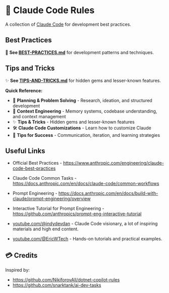 # 🤖 Claude Code Rules

A collection of [Claude Code](https://docs.anthropic.com/en/docs/claude-code/overview) for development best practices.

## Best Practices

📖 **See [BEST-PRACTICES.md](./BEST-PRACTICES.md)** for development patterns and techniques.

## Tips and Tricks

✨ **See [TIPS-AND-TRICKS.md](./TIPS-AND-TRICKS.md)** for hidden gems and lesser-known features.

**Quick Reference:**

- 📝 **Planning & Problem Solving** - Research, ideation, and structured development
- 🧠 **Context Engineering** - Memory systems, codebase understanding, and context management
- ✨ **Tips & Tricks** - Hidden gems and lesser-known features
- 🛠 **Claude Code Customizations** - Learn how to customize Claude
- 🎯 **Tips for Success** - Communication, iteration, and learning strategies

## Useful Links

* Official Best Practices - <https://www.anthropic.com/engineering/claude-code-best-practices>
* Claude Code Common Tasks - <https://docs.anthropic.com/en/docs/claude-code/common-workflows>
* Prompt Engineering - <https://docs.anthropic.com/en/docs/build-with-claude/prompt-engineering/overview>
* Interactive Tutorial for Prompt Engineering - <https://github.com/anthropics/prompt-eng-interactive-tutorial>

* [youtube.com/@indydevdan](https://www.youtube.com/@indydevdan) - Claude Code visionary, a lot of inspiring materials and high end content.

* [youtube.com/@EricWTech](https://www.youtube.com/@EricWTech) - Hands-on tutorials and practical examples.

## 💳 Credits

Inspired by:
- <https://github.com/NikiforovAll/dotnet-copilot-rules>
- <https://github.com/snarktank/ai-dev-tasks>
